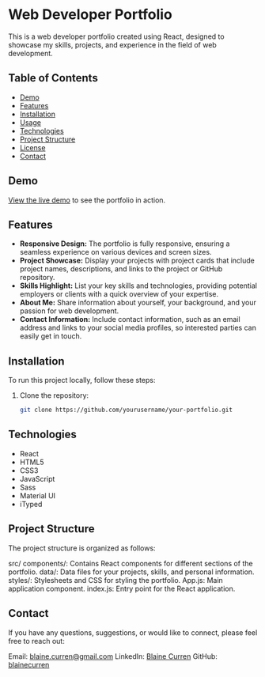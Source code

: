 # Web Developer Portfolio

This is a web developer portfolio created using React, designed to showcase my skills, projects, and experience in the field of web development.

## Table of Contents

- [Demo](#demo)
- [Features](#features)
- [Installation](#installation)
- [Usage](#usage)
- [Technologies](#technologies)
- [Project Structure](#project-structure)
- [License](#license)
- [Contact](#contact)

## Demo

[View the live demo](#) to see the portfolio in action.

## Features

- **Responsive Design:** The portfolio is fully responsive, ensuring a seamless experience on various devices and screen sizes.
- **Project Showcase:** Display your projects with project cards that include project names, descriptions, and links to the project or GitHub repository.
- **Skills Highlight:** List your key skills and technologies, providing potential employers or clients with a quick overview of your expertise.
- **About Me:** Share information about yourself, your background, and your passion for web development.
- **Contact Information:** Include contact information, such as an email address and links to your social media profiles, so interested parties can easily get in touch.

## Installation

To run this project locally, follow these steps:

1. Clone the repository:

   ```bash
   git clone https://github.com/yourusername/your-portfolio.git
   ```

## Technologies

- React
- HTML5
- CSS3
- JavaScript
- Sass
- Material UI
- iTyped

## Project Structure

The project structure is organized as follows:

src/
components/: Contains React components for different sections of the portfolio.
data/: Data files for your projects, skills, and personal information.
styles/: Stylesheets and CSS for styling the portfolio.
App.js: Main application component.
index.js: Entry point for the React application.

## Contact

If you have any questions, suggestions, or would like to connect, please feel free to reach out:

Email: blaine.curren@gmail.com
LinkedIn: [Blaine Curren](https://www.linkedin.com/in/blaine-curren-27657690)
GitHub: [blainecurren](https://github.com/blainecurren)

